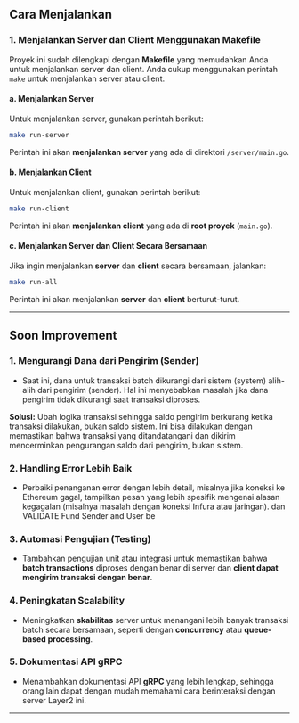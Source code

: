 
## Cara Menjalankan

### 1. **Menjalankan Server dan Client Menggunakan Makefile**

Proyek ini sudah dilengkapi dengan **Makefile** yang memudahkan Anda untuk menjalankan server dan client. Anda cukup menggunakan perintah `make` untuk menjalankan server atau client.

#### a. **Menjalankan Server**

Untuk menjalankan server, gunakan perintah berikut:

```bash
make run-server
```

Perintah ini akan **menjalankan server** yang ada di direktori `/server/main.go`.

#### b. **Menjalankan Client**

Untuk menjalankan client, gunakan perintah berikut:

```bash
make run-client
```

Perintah ini akan **menjalankan client** yang ada di **root proyek** (`main.go`).

#### c. **Menjalankan Server dan Client Secara Bersamaan**

Jika ingin menjalankan **server** dan **client** secara bersamaan, jalankan:

```bash
make run-all
```

Perintah ini akan menjalankan **server** dan **client** berturut-turut.

---
## Soon Improvement
### 1. **Mengurangi Dana dari Pengirim (Sender)**
- Saat ini, dana untuk transaksi batch dikurangi dari sistem (system) alih-alih dari pengirim (sender). Hal ini menyebabkan masalah jika dana pengirim tidak dikurangi saat transaksi diproses.

**Solusi:**
  Ubah logika transaksi sehingga saldo pengirim berkurang ketika transaksi dilakukan, bukan saldo sistem. Ini bisa dilakukan dengan memastikan bahwa transaksi yang ditandatangani dan dikirim mencerminkan pengurangan saldo dari pengirim, bukan sistem.
### 2. **Handling Error Lebih Baik**
- Perbaiki penanganan error dengan lebih detail, misalnya jika koneksi ke Ethereum gagal, tampilkan pesan yang lebih spesifik mengenai alasan kegagalan (misalnya masalah dengan koneksi Infura atau jaringan).
dan VALIDATE Fund Sender and User be

### 3. **Automasi Pengujian (Testing)**
- Tambahkan pengujian unit atau integrasi untuk memastikan bahwa **batch transactions** diproses dengan benar di server dan **client dapat mengirim transaksi dengan benar**.

### 4. **Peningkatan Scalability**
- Meningkatkan **skabilitas** server untuk menangani lebih banyak transaksi batch secara bersamaan, seperti dengan **concurrency** atau **queue-based processing**.

### 5. **Dokumentasi API gRPC**
- Menambahkan dokumentasi API **gRPC** yang lebih lengkap, sehingga orang lain dapat dengan mudah memahami cara berinteraksi dengan server Layer2 ini.

---